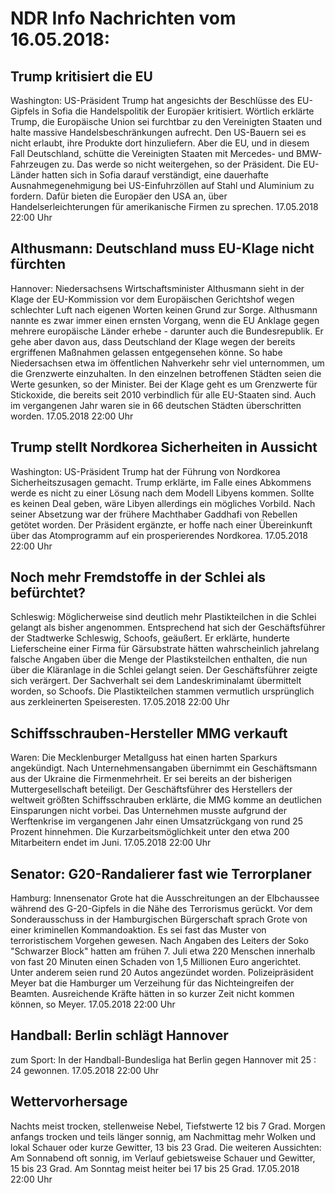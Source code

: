 # NDR Info Nachrichten vom 16.05.2018:


## Trump kritisiert die EU
Washington: US-Präsident Trump hat angesichts der Beschlüsse des EU-Gipfels in Sofia die Handelspolitik der Europäer kritisiert. Wörtlich erklärte Trump, die Europäische Union sei furchtbar zu den Vereinigten Staaten und halte massive Handelsbeschränkungen aufrecht. Den US-Bauern sei es nicht erlaubt, ihre Produkte dort hinzuliefern. Aber die EU, und in diesem Fall Deutschland, schütte die Vereinigten Staaten mit Mercedes- und BMW-Fahrzeugen zu. Das werde so nicht weitergehen, so der Präsident. Die EU-Länder hatten sich in Sofia darauf verständigt, eine dauerhafte Ausnahmegenehmigung bei US-Einfuhrzöllen auf Stahl und Aluminium zu fordern. Dafür bieten die Europäer den USA an, über Handelserleichterungen für amerikanische Firmen zu sprechen. 17.05.2018 22:00 Uhr 

## Althusmann: Deutschland muss EU-Klage nicht fürchten
Hannover: Niedersachsens Wirtschaftsminister Althusmann sieht in der Klage der EU-Kommission vor dem Europäischen Gerichtshof wegen schlechter Luft nach eigenen Worten keinen Grund zur Sorge. Althusmann nannte es zwar immer einen ernsten Vorgang, wenn die EU Anklage gegen mehrere europäische Länder erhebe - darunter auch die Bundesrepublik. Er gehe aber davon aus, dass Deutschland der Klage wegen der bereits ergriffenen Maßnahmen gelassen entgegensehen könne. So habe Niedersachsen etwa im öffentlichen Nahverkehr sehr viel unternommen, um die Grenzwerte einzuhalten. In den einzelnen betroffenen Städten seien die Werte gesunken, so der Minister. Bei der Klage geht es um Grenzwerte für Stickoxide, die bereits seit 2010 verbindlich für alle EU-Staaten sind. Auch im vergangenen Jahr waren sie in 66 deutschen Städten überschritten worden. 17.05.2018 22:00 Uhr 

## Trump stellt Nordkorea Sicherheiten in Aussicht
Washington: US-Präsident Trump hat der Führung von Nordkorea Sicherheitszusagen gemacht. Trump erklärte, im Falle eines Abkommens werde es nicht zu einer Lösung nach dem Modell Libyens kommen. Sollte es keinen Deal geben, wäre Libyen allerdings ein mögliches Vorbild. Nach seiner Absetzung war der frühere Machthaber Gaddhafi von Rebellen getötet worden. Der Präsident ergänzte, er hoffe nach einer Übereinkunft über das Atomprogramm auf ein prosperierendes Nordkorea. 17.05.2018 22:00 Uhr 

## Noch mehr Fremdstoffe in der Schlei als befürchtet?
Schleswig: Möglicherweise sind deutlich mehr Plastikteilchen in die Schlei gelangt als bisher angenommen. Entsprechend hat sich der Geschäftsführer der Stadtwerke Schleswig, Schoofs, geäußert. Er erklärte, hunderte Lieferscheine einer Firma für Gärsubstrate hätten wahrscheinlich jahrelang falsche Angaben über die Menge der Plastiksteilchen  enthalten, die nun über die Kläranlage in die Schlei gelangt seien. Der Geschäftsführer zeigte sich verärgert. Der Sachverhalt sei dem Landeskriminalamt übermittelt worden, so Schoofs. Die Plastikteilchen stammen vermutlich ursprünglich aus zerkleinerten Speiseresten. 17.05.2018 22:00 Uhr 

## Schiffsschrauben-Hersteller MMG verkauft
Waren: Die Mecklenburger Metallguss hat einen harten Sparkurs angekündigt. Nach Unternehmensangaben übernimmt ein Geschäftsmann aus der Ukraine die Firmenmehrheit. Er sei bereits an der bisherigen Muttergesellschaft beteiligt. Der Geschäftsführer des Herstellers der weltweit größten Schiffsschrauben erklärte, die MMG komme an deutlichen Einsparungen nicht vorbei. Das Unternehmen musste aufgrund der Werftenkrise im vergangenen Jahr einen Umsatzrückgang von rund 25 Prozent hinnehmen. Die Kurzarbeitsmöglichkeit unter den etwa 200 Mitarbeitern endet im Juni. 17.05.2018 22:00 Uhr 

## Senator: G20-Randalierer fast wie Terrorplaner
Hamburg: Innensenator Grote hat die Ausschreitungen an der Elbchaussee während des G-20-Gipfels in die Nähe des Terrorismus gerückt. Vor dem Sonderausschuss in der Hamburgischen Bürgerschaft sprach Grote von einer kriminellen Kommandoaktion. Es sei fast das Muster von terroristischem Vorgehen gewesen. Nach Angaben des Leiters der Soko "Schwarzer Block" hatten am frühen 7. Juli etwa 220 Menschen innerhalb von fast 20 Minuten einen Schaden von 1,5 Millionen Euro angerichtet. Unter anderem seien rund 20 Autos angezündet worden. Polizeipräsident Meyer bat die Hamburger um Verzeihung für das Nichteingreifen der Beamten. Ausreichende Kräfte hätten in so kurzer Zeit nicht kommen können, so Meyer. 17.05.2018 22:00 Uhr 

## Handball: Berlin schlägt Hannover
zum Sport: In der Handball-Bundesliga hat Berlin gegen Hannover mit 25 : 24 gewonnen. 17.05.2018 22:00 Uhr 

## Wettervorhersage
Nachts meist trocken, stellenweise Nebel, Tiefstwerte 12 bis 7 Grad. Morgen anfangs trocken und teils länger sonnig, am Nachmittag mehr Wolken und lokal Schauer oder kurze Gewitter, 13 bis 23 Grad. Die weiteren Aussichten: Am Sonnabend oft sonnig, im Verlauf gebietsweise Schauer und Gewitter, 15 bis 23 Grad. Am Sonntag meist heiter bei 17 bis 25 Grad. 17.05.2018 22:00 Uhr 
